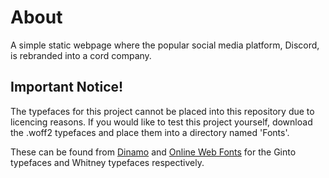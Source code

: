 # About
A simple static webpage where the popular social media platform, Discord, is rebranded into a cord company.


## Important Notice!
The typefaces for this project cannot be placed into this repository due to licencing reasons. If you would like to test
this project yourself, download the .woff2 typefaces and place them into a directory named 'Fonts'.

These can be found from [Dinamo](https://abcdinamo.com/typefaces/ginto) and [Online Web Fonts](https://www.onlinewebfonts.com/download/294afa63edf49dc293dd90373066b4d4) for the Ginto typefaces and Whitney typefaces respectively.

